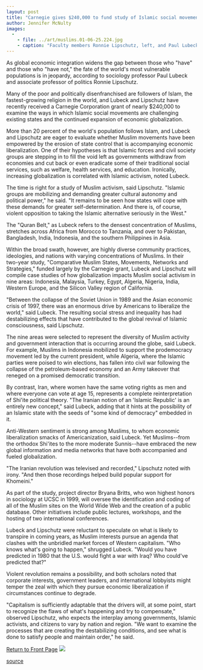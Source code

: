 ```yaml
---
layout: post
title: "Carnegie gives $240,000 to fund study of Islamic social movements"
author: Jennifer McNulty
images:
  -
    - file: ../art/muslims.01-06-25.224.jpg
    - caption: "Faculty members Ronnie Lipschutz, left, and Paul Lubeck are teaming up with project director Bryana Britts. Photo: Jennifer McNulty"
---
```


As global economic integration widens the gap between those who "have" and those who "have not," the fate of the world's most vulnerable populations is in jeopardy, according to sociology professor Paul Lubeck and associate professor of politics Ronnie Lipschutz.

Many of the poor and politically disenfranchised are followers of Islam, the fastest-growing religion in the world, and Lubeck and Lipschutz have recently received a Carnegie Corporation grant of nearly $240,000 to examine the ways in which Islamic social movements are challenging existing states and the continued expansion of economic globalization.  
  
More than 20 percent of the world's population follows Islam, and Lubeck and Lipschutz are eager to evaluate whether Muslim movements have been empowered by the erosion of state control that is accompanying economic liberalization. One of their hypotheses is that Islamic forces and civil society groups are stepping in to fill the void left as governments withdraw from economies and cut back or even eradicate some of their traditional social services, such as welfare, health services, and education. Ironically, increasing globalization is correlated with Islamic activism, noted Lubeck.  
  
The time is right for a study of Muslim activism, said Lipschutz. "Islamic groups are mobilizing and demanding greater cultural autonomy and political power," he said. "It remains to be seen how states will cope with these demands for greater self-determination. And there is, of course, violent opposition to taking the Islamic alternative seriously in the West."  
  
The "Quran Belt," as Lubeck refers to the densest concentration of Muslims, stretches across Africa from Morocco to Tanzania, and over to Pakistan, Bangladesh, India, Indonesia, and the southern Philippines in Asia.   
  
Within the broad swath, however, are highly diverse community practices, ideologies, and nations with varying concentrations of Muslims. In their two-year study, "Comparative Muslim States, Movements, Networks and Strategies," funded largely by the Carnegie grant, Lubeck and Lipschutz will compile case studies of how globalization impacts Muslim social activism in nine areas: Indonesia, Malaysia, Turkey, Egypt, Algeria, Nigeria, India, Western Europe, and the Silicon Valley region of California.  
  
"Between the collapse of the Soviet Union in 1989 and the Asian economic crisis of 1997, there was an enormous drive by Americans to liberalize the world," said Lubeck. The resulting social stress and inequality has had destabilizing effects that have contributed to the global revival of Islamic consciousness, said Lipschutz.   
  
The nine areas were selected to represent the diversity of Muslim activity and government interaction that is occurring around the globe, said Lubeck. For example, Muslims in Indonesia mobilized to support the prodemocracy movement led by the current president, while Algeria, where the Islamic parties were poised to win elections, has fallen into civil war following the collapse of the petroleum-based economy and an Army takeover that reneged on a promised democratic transition.  
  
By contrast, Iran, where women have the same voting rights as men and where everyone can vote at age 15, represents a complete reinterpretation of Shi'ite political theory. "The Iranian notion of an 'Islamic Republic' is an entirely new concept," said Lubeck, adding that it hints at the possibility of an Islamic state with the seeds of "some kind of democracy" embedded in it.  
  
Anti-Western sentiment is strong among Muslims, to whom economic liberalization smacks of Americanization, said Lubeck. Yet Muslims--from the orthodox Shi'ites to the more moderate Sunnis--have embraced the new global information and media networks that have both accompanied and fueled globalization.  
  
"The Iranian revolution was televised and recorded," Lipschutz noted with irony. "And then those recordings helped build popular support for Khomeini."  
  
As part of the study, project director Bryana Britts, who won highest honors in sociology at UCSC in 1999, will oversee the identification and coding of all of the Muslim sites on the World Wide Web and the creation of a public database. Other initiatives include public lectures, workshops, and the hosting of two international conferences.  
  
Lubeck and Lipschutz were reluctant to speculate on what is likely to transpire in coming years, as Muslim interests pursue an agenda that clashes with the unbridled market forces of Western capitalism. "Who knows what's going to happen," shrugged Lubeck. "Would you have predicted in 1980 that the U.S. would fight a war with Iraq? Who could've predicted that?"  
  
Violent revolution remains a possibility, and both scholars noted that corporate interests, government leaders, and international lobbyists might temper the zeal with which they pursue economic liberalization if circumstances continue to degrade.  
  
"Capitalism is sufficiently adaptable that the drivers will, at some point, start to recognize the flaws of what's happening and try to compensate," observed Lipschutz, who expects the interplay among governments, Islamic activists, and citizens to vary by nation and region. "We want to examine the processes that are creating the destabilizing conditions, and see what is done to satisfy people and maintain order," he said.

  
[Return to Front Page][1] ![ ][2]

[1]: ../../index.html
[2]: ../../images/trans.gif

[source](http://www1.ucsc.edu/currents/00-01/06-25/islam.html "Permalink to islam")
